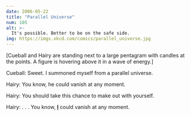 ```yaml
---
date: 2006-05-22
title: "Parallel Universe"
num: 105
alt: >-
  It's possible. Better to be on the safe side.
img: https://imgs.xkcd.com/comics/parallel_universe.jpg
---
```

[Cueball and Hairy are standing next to a large pentagram with candles at the points. A figure is hovering above it in a wave of energy.]

Cueball: Sweet. I summoned myself from a parallel universe.

Hairy: You know, he could vanish at any moment.

Hairy: You should take this chance to make out with yourself.

Hairy: . . . You know, **<u>I</u>** could vanish at any moment.